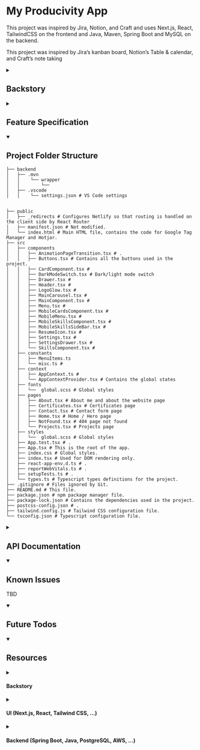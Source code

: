 # My Producivity App

This project was inspired by Jira, Notion, and Craft and uses Next.js, React, TailwindCSS on the frontend and Java, Maven, Spring Boot and MySQL on the backend.

This project was inspired by Jira’s kanban board, Notion’s Table & calendar, and Craft’s note taking

<details closed>
<summary>
<h2>Backstory</h2>
</summary>

I have been using Jira’s kanban board to manage and track my progress on my todos.  I wanted to combine it with a calendar where I can easier see my due dates.  While learning to use Notion I was inspired it's look and feel, configurability, and user interface.  This project combines a number of the feature that most fits my needs as a productivity tool.

</details>

<details closed>
<summary>
<h2>Feature Specification</h2>
</summary>

Create and manage projects and tasks.
Dashboard
- Task
Projects have can be viewed in 3 ways
- Table View
- Calendar View
- Board View (i.e. Kabana board)

</details>

<details open>
<summary>
<h2>Project Folder Structure</h2>
</summary>

```
├── backend
│   ├── .mvn
│   │    └── wrapper
│   │        └──
│   ├── .vscode
│   │    └── settings.json # VS Code settings


├── public
│   ├── _redirects # Configures Netlify so that routing is handled on the client side by React Router
│   ├── manifest.json # Not modified.
│   └── index.html # Main HTML file, contains the code for Google Tag Manager and Hotjar.
├── src
│   ├── components
│   │   ├── AnimationPageTransition.tsx # .
│   │   ├── Buttons.tsx # Contains all the buttons used in the project.
│   │   ├── CardComponent.tsx #
│   │   ├── DarkModeSwitch.tsx # Dark/light mode switch
│   │   ├── Drawer.tsx #
│   │   ├── Header.tsx #
│   │   ├── LogoGlow.tsx #
│   │   ├── MainCarousel.tsx #
│   │   ├── MainComponent.tsx #
│   │   ├── Menu.tsx #
│   │   ├── MobileCardsComponent.tsx #
│   │   ├── MobileMenu.tsx #
│   │   ├── MobileSkillsComponent.tsx #
│   │   ├── MobileSkillsSideBar.tsx #
│   │   ├── ResumeIcon.tsx #
│   │   ├── Settings.tsx #
│   │   ├── SettingsDrawer.tsx #
│   │   └── SkillsComponent.tsx #
│   ├── constants
│   │   ├── MenuItems.ts
│   │   └── misc.ts #
│   ├── context
│   │   ├── AppContext.ts #
│   │   └── AppContextProvider.tsx # Contains the global states
│   ├── fonts
│   │   └──  global.scss # Global styles
│   ├── pages
│   │   ├── About.tsx # About me and about the website page
│   │   ├── Certificates.tsx # Certificates page
│   │   ├── Contact.tsx # Contact form page
│   │   ├── Home.tsx # Home / Hero page
│   │   ├── NotFound.tsx # 404 page not found
│   │   └── Projects.tsx # Projects page
│   ├── styles
│   │   └──  global.scss # Global styles
│   ├── App.test.tsx # .
│   ├── App.tsx # This is the root of the app.
│   ├── index.css # Global styles.
│   ├── index.tsx # Used for DOM rendering only.
│   ├── react-app-env.d.ts # .
│   ├── reportWebVitals.ts # .
│   ├── setupTests.ts # .
│   └── types.ts # Typescript types definitions for the project.
├── .gitignore # Files ignored by Git.
├── README.md # This file.
├── package.json # npm package manager file.
├── package-lock.json # Contains the dependencies used in the project.
├── postcss-config.json # .
├── tailwind.config.js # Tailwind CSS configuration file.
└── tsconfig.json # Typescript configuration file.
```
</details>

<details closed>
<summary>
<h2>API Documentation</h2>
</summary>

[Link to OpenAPI definition]()

</details>


<details open>
<summary>
<h2>Known Issues</h2>
</summary>

TBD

</details>

<details open>
<summary>
<h2>Future Todos</h2>
</summary>

</details>

<details open>
<summary>
<h2>Resources</h2>
</summary>
<details closed>
<summary>
<h4>Backstory</h4>
</summary>

- Add Jira and notion udemy courses to resources

</details>

<details closed>
<summary>
<h4>UI (Next.js, React, Tailwind CSS, ...)</h4>
</summary>

* [Using SASS and CSS-in-JS with Next.js](https://nextjs.org/docs/basic-features/built-in-css-support#sass-support)

* [Installing SASS with Next.js](https://nextjs.org/docs/basic-features/built-in-css-support)

* [Active navigation link in Next.js 13](https://www.js-craft.io/blog/active-link-for-navigation-menu-in-nextjs-13/)

* [Adding Context API to Next.js (Youtube)](https://www.youtube.com/watch?v=woaUOS8fqBw)

* [Unable to find draggable with id (Github Issues)](https://github.com/atlassian/react-beautiful-dnd/issues/2407).  This issue had to do with the library I used for my Kanban board.  The fix was to remove React Strict Mode.

* [Removing React Strict Mode in Next.js](https://nextjs.org/docs/api-reference/next.config.js/react-strict-mode)

* [Warning caused by browser extension](https://github.com/vercel/next.js/discussions/41816)I was getting the message "Warning: Extra attributes from the server: data-new-gr-c-s-check-loaded,data-gr-ext-installed,cz-shortcut-listen at body at html at ReactDevOverlay".  It turns out the Grammarly browser extension I had installed was causing this.

* [To get content to fill width in Tailwind CSS (Stackoverflow)](https://stackoverflow.com/questions/67252321/tailwind-cant-get-the-elements-to-fill-the-width)

* [TanStack Table React example with editable data](https://tanstack.com/table/v8/docs/examples/react/editable-data?from=reactTableV7&original=https://react-table-v7.tanstack.com/docs/examples/editable-data)

*[Editable Data - Update Cell - React Table 8 (Youtube)](https://www.youtube.com/watch?v=PZP-_zPu6vU). Despite this been in an Indian language this video cleared up how to create editable cells for me.

* [Fix for error from Tanstack Table React Example (Github Issues)](https://github.com/TanStack/table/discussions/4205)

* [Tips for Aligning Icons to Text (CSS Tricks)](https://css-tricks.com/tips-aligning-icons-text/)

* [React Calendar App tutorial (Youtube)](https://www.youtube.com/watch?v=lyRP_D0qCfk)

* [Draggable kanban board tutorial (Youtube)](https://www.youtube.com/watch?v=Vqa9NMzF3wc)

* [Create date picker from scratch in React (Youtube)](https://www.youtube.com/watch?v=CbXGyv3HI2w)

* [Draggable Calendar (CodeSandbox)](https://codesandbox.io/embed/calender-cvievv?codemirror=1)

* [Popup Menus in React with Popper.js](https://www.youtube.com/watch?v=cIUfTktVZRM).  Explain using Portal and popper.js to create a Popup menu in React.  I'm using this for my datepicker in TableView.

* [Advanced Dropdown Menu - React & CSS Animation Tutorial for Beginners (Youtube)](https://www.youtube.com/watch?v=IF6k0uZuypA).  Using react-transition-group.

* [Authentication with Next Auth and Next.js 13 (Youtube)](https://www.youtube.com/watch?v=cDWytA0V2kI)

* [NextAuth.js](https://next-auth.js.org/)

* [Using React Query with Next.js 13 App folder](https://www.youtube.com/watch?v=6lIur1E1jAQ)

* [Quickstart Tutorial for the React Data Grid from AG Grid](https://www.youtube.com/watch?v=Pr__B6HM_s4&list=PLsZlhayVgqNwHNHeqpCkSgdRV08xrKtzW&index=2)

* [TanStack Query v4 (Youtube)](https://www.youtube.com/watch?v=SPPQm0dvEes&t=15s)


* [Create object from array (Stackoverflow)](https://stackoverflow.com/questions/42974735/create-object-from-array)

</details>

<details closed>
<summary>
<h4>Backend (Spring Boot, Java, PostgreSQL, AWS, ...)</h4>
</summary>

* [The Complete Java Development Bootcamp (Udemy)](https://www.udemy.com/course/the-complete-java-development-bootcamp/).  This course was great in helping me learn the basics of Java within a week.

* [The Complete Spring Boot Development Bootcamp (Udemy)](https://www.udemy.com/course/the-complete-java-development-bootcamp/).  This course was great in helping me learn the basics of Spring Boot within a week.

* [Spring Boot in Practice (Amazon)](https://www.amazon.com/Spring-Boot-Practice-Somnath-Musib-ebook/dp/B0B3YD1PGD?ref_=ast_author_mpb)

* [Difference Between java.util.Date and java.sql.Date in Java](https://javarevisited.blogspot.com/2012/04/difference-between-javautildate-and.html)

* [Repository not extending JpaRepository](https://stackoverflow.com/questions/55756272/repository-not-extending-jparepository)

* [VS Code message: org.springframework.stereotype.Repository. Unnecessary `@Repository`vscode-spring-boot(JAVA_REPOSITORY) (Stackoverflow)](https://stackoverflow.com/questions/69909613/why-spring-data-jpa-unnecessary-repository)

* [Storing tags in MySQL database (Quora)](https://www.quora.com/What-is-the-best-and-easy-way-to-store-tags-in-MySQL-database)

* [A Simple Tagging Implementation with JPA (Baeldung)](https://www.baeldung.com/jpa-tagging)

* [An Advanced Tagging Implementation with JPA (Baeldung)](https://www.baeldung.com/jpa-tagging-advanced)

* [Error calling `jakarta.validation.Validation#buildDefaultValidatorFactory` (Stackoverflow)](https://stackoverflow.com/questions/74788826/error-calling-jakarta-validation-validationbuilddefaultvalidatorfactory)


* [@RequiredArgsConstructor and @NoArgsConstructor annotation errors - Duplicate method Project() in type Project (Stackoverflow)](https://stackoverflow.com/questions/60163928/error-duplicate-method-enquiryform-in-type-enquiryform-for-allargsconstruct)

* [Hibernate: "Field 'id' doesn't have a default value"](https://stackoverflow.com/questions/804514/hibernate-field-id-doesnt-have-a-default-value)

* [MySQL Disable Foreign Key Checks](https://www.mysqltutorial.org/mysql-disable-foreign-key-checks/).  I made a schema change and could not drop a table due to a foreign key.  After running the SQL command `SET foreign_key_checks = 0;`, I could drop the table.

</details>

</details>